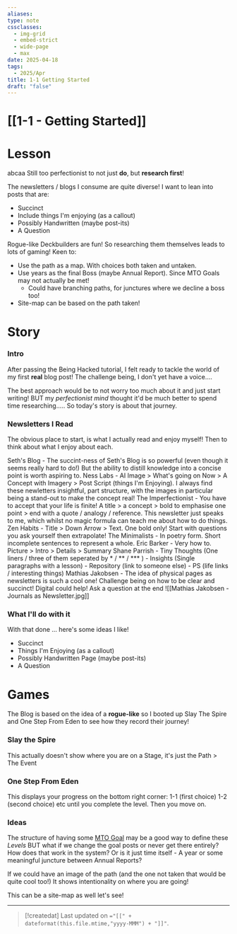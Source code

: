 ```yaml
---
aliases: 
type: note
cssclasses:
  - img-grid
  - embed-strict
  - wide-page
  - max
date: 2025-04-18
tags:
  - 2025/Apr
title: 1-1 Getting Started
draft: "false"
---
```

# [[1-1 - Getting Started]]

# Lesson
abcaa
Still too perfectionist to not just **do**, but **research first**! 

The newsletters / blogs I consume are quite diverse!  I want to lean into posts that are:
- Succinct 
- Include things I'm enjoying (as a callout)
- Possibly Handwritten (maybe post-its)
- A Question

Rogue-like Deckbuilders are fun!  So researching them themselves leads to lots of gaming!  Keen to:
- Use the path as a map.  With choices both taken and untaken.
- Use years as the final Boss (maybe Annual Report).  Since MTO Goals may not actually be met!
	- Could have branching paths, for junctures where we decline a boss too!
- Site-map can be based on the path taken!



# Story

### Intro
After passing the Being Hacked tutorial, I felt ready to tackle the world of my first **real** blog post!  The challenge being, I don't yet have a voice....

The best approach would be to not worry too much about it and just start writing!  BUT my *perfectionist mind* thought it'd be much better to spend time researching.....  So today's story is about that journey.

### Newsletters I Read
The obvious place to start, is what I actually read and enjoy myself!  Then to think about what I enjoy about each.

Seth's Blog - The succint-ness of Seth's Blog is so powerful (even though it seems really hard to do!)  But the ability to distill knowledge into a concise point is worth aspiring to.
Ness Labs - AI Image > What's going on Now > A Concept with Imagery > Post Script (things I'm Enjoying).  I always find these newletters insightful, part structure, with the images in particular being a stand-out to make the concept real!
The Imperfectionist - You have to accept that your life is finite!  A title > a concept > bold to emphasise one point > end with a quote / analogy / reference.  This newsletter just speaks to me, which whilst no magic formula can teach me about how to do things. 
Zen Habits - Title > Down Arrow > Text.  One bold only!  Start with questions you ask yourself then extrapolate!
The Minimalists - In poetry form.  Short incomplete sentences to represent a whole.
Eric Barker - Very how to.  Picture > Intro > Details > Summary
Shane Parrish - Tiny Thoughts (One liners / three of them seperated by * / ** / *** ) - Insights (Single paragraphs with a lesson) - Repository (link to someone else) - PS (life links / interesting things)
Mathias Jakobsen - The idea of physical pages as newsletters is such a cool one! Challenge being on how to be clear and succinct!  Digital could help!  Ask a question at the end
![[Mathias Jakobsen - Journals as Newsletter.jpg]]

### What I'll do with it

With that done ... here's some ideas I like!
- Succinct 
- Things I'm Enjoying (as a callout)
- Possibly Handwritten Page (maybe post-its)
- A Question

# Games
The Blog is based on the idea of a **rogue-like** so I booted up Slay The Spire and One Step From Eden to see how they record their journey!

### Slay the Spire
This actually doesn't show where you are on a Stage, it's just the Path > The Event

### One Step From Eden
This displays your progress on the bottom right corner:
1-1 (first choice) 1-2 (second choice) etc until you complete the level.  Then you move on.

### Ideas
The structure of having some [MTO Goal](https://aaron.com/2013/08/13/the-best-goal-achievement-strategy/) may be a good way to define these *Levels* BUT what if we change the goal posts or never get there entirely?  How does that work in the system?  Or is it just time itself - A year or some meaningful juncture between Annual Reports? 

If we could have an image of the path (and the one not taken that would be quite cool too!)  It shows intentionality on where you are going!

This can be a site-map as well let's see!


---
> [!createdat] Last updated on `="[[" + dateformat(this.file.mtime,"yyyy-MMM") + "]]"`.
